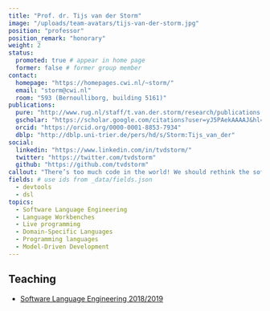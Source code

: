 ```yaml
---
title: "Prof. dr. Tijs van der Storm"
image: "/uploads/team-avatars/tijs-van-der-storm.jpg"
position: "professor"
position_remark: "honorary"
weight: 2
status:
  promoted: true # appear in home page
  former: false # former group member
contact:
  homepage: "https://homepages.cwi.nl/~storm/"
  email: "storm@cwi.nl"
  room: "593 (Bernoulliborg, building 5161)"
publications:
  pure: "http://www.rug.nl/staff/t.van.der.storm/research/publications.html"
  gscholar: "https://scholar.google.com/citations?user=yJ5PAekAAAAJ&hl=en"
  orcid: "https://orcid.org/0000-0001-8853-7934"
  dblp: "http://dblp.uni-trier.de/pers/hd/s/Storm:Tijs_van_der"
social:
  linkedin: "https://www.linkedin.com/in/tvdstorm/"
  twitter: "https://twitter.com/tvdstorm"
  github: "https://github.com/tvdstorm"
callout: "There’s too much code in the world! We should rethink the software stack with DSLs for better productivity, reliability, and stakeholder communication."
fields: # use ids from _data/fields.json
  - devtools
  - dsl
topics:
  - Software Language Engineering
  - Language Workbenches
  - Live programming
  - Domain-Specific Languages
  - Programming languages
  - Model-Driven Development
---
```


## Teaching

  * [Software Language Engineering 2018/2019](https://www.rug.nl/ocasys/rug/vak/show?code=WBCS18001)

